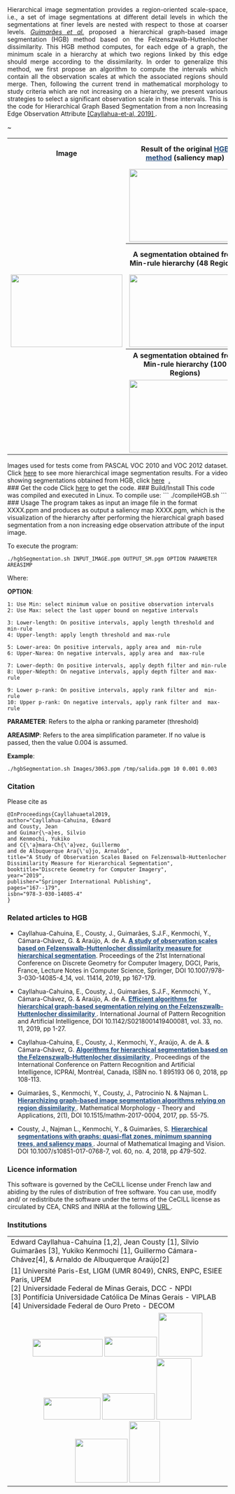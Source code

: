 <!-- 
### Authors
<style>
.tablelines table{
        width: 120%;
        border: none!important;
        border-collapse: collapse;       
        border-spacing: 0;        
        }
.tablelines td{
    border: none!important;
    border-collapse: collapse;
}
</style>
<table class="tablelines">
  <tr >
    <td width="35%">Edward Cayllahua-Cahuina [1,2]</td>
    <td width="35%">Jean Cousty [1]</td>
    <td width="35%">Silvio Guimarães [3]</td>    
  </tr>
  <tr>
    <td>Yukiko Kenmochi [1]</td>
    <td>Guillermo Cámara-Chávez[4]</td>
    <td>Arnaldo de Albuquerque Araújo[2]</td>    
  </tr>
</table>
Hierarchical image segmentation provides region-oriented scale-spaces:
sets of image segmentations at different detail levels in which the
segmentations at finer levels are nested with respect to those at
coarser levels. This is the code for Hierarchical Graph Based Segmentation from a non Increasing Edge Observation Attribute <a href="https://link.springer.com/chapter/10.1007/978-3-030-14085-4_14" target="_blank"> [Cayllahua-et-al, 2019] </a>.  
-->
<div style="text-align:justify">
Hierarchical image segmentation provides a region-oriented scale-space, i.e., a set of image segmentations at different detail levels in which the segmentations at finer levels are nested with respect to those at coarser levels.  <a href="https://www.degruyter.com/downloadpdf/j/mathm.2017.2.issue-1/mathm-2017-0004/mathm-2017-0004.pdf" target="_blank"> <i>Guimarâes et al.</i></a>  proposed a hierarchical graph-based image segmentation (HGB) method based on the Felzenszwalb-Huttenlocher dissimilarity. This HGB method computes, for each edge of a graph, the minimum scale in a hierarchy at which two regions linked by this edge should merge according to the dissimilarity. In order to generalize this method, we first propose an algorithm to compute the intervals which contain all the observation scales at which the associated regions should merge. Then, following the current trend in mathematical morphology to study criteria which are not increasing on a hierarchy, we present various strategies to select a significant observation scale in these intervals. This is the code for Hierarchical Graph Based Segmentation from a non Increasing Edge Observation Attribute <a href="https://link.springer.com/chapter/10.1007/978-3-030-14085-4_14" target="_blank"> [Cayllahua-et-al, 2019] </a>.
</div>
<p>~</p>
<table style="width:100%" class="hgbtable" id="hgbtable">
  <tr>
    <th>Image</th>
    <th>Result of the original <a href="https://www.degruyter.com/downloadpdf/j/mathm.2017.2.issue-1/mathm-2017-0004/mathm-2017-0004.pdf" target="_blank" style="color:#1f487a">HGB method</a> (saliency map)</th>
    <th>Result of the HGB method with the newly proposed  upper P-rank selection strategy</th>
  </tr>
  <tr>
    <td rowspan="5"><img src="https://cayllahe.github.io/hgbcode/assets/Figures/2010_000666.png" width="255" height="166"></td>
    <td><img src="https://cayllahe.github.io/hgbcode/assets/Figures/MinSM.png" width="255" height="166"></td>
    <td><img src="https://cayllahe.github.io/hgbcode/assets/Figures/UpperPrankSM.png" width="255" height="166"></td>
  </tr>

  <tr>    
    <th>A segmentation obtained from Min-rule hierarchy (48 Regions)</th>
    <th>A segmentation obtained from Upper P-rank hierarchy (48 Regions)</th>
  </tr>
  <tr>    
    <td><img src="https://cayllahe.github.io/hgbcode/assets/Figures/Min_48_regions.png" width="255" height="166"></td>
    <td><img src="https://cayllahe.github.io/hgbcode/assets/Figures/prank_48_regions.png" width="255" height="166"></td>
  </tr>

  <tr>    
    <th>A segmentation obtained from Min-rule hierarchy (100 Regions)</th>
    <th>A segmentation obtained from Upper P-rank hierarchy (100 Regions)</th>
  </tr>
  <tr>    
    <td><img src="https://cayllahe.github.io/hgbcode/assets/Figures/Min_100_regions.png" width="255" height="166"></td>
    <td><img src="https://cayllahe.github.io/hgbcode/assets/Figures/prank_100_regions.png" width="255" height="166"></td>
  </tr>
  
</table>
<div style="text-align:justify;display: inline-block;">
Images used for tests come from PASCAL VOC 2010 and VOC 2012 dataset.  Click 
<a href="https://github.com/cayllahe/hgbcode/tree/master/docs/assets/files/segmentations.pdf" target="_blank">here</a> to see more hierarchical image segmentation results.  For a video showing segmentations obtained from HGB, click <a href="https://github.com/cayllahe/hgbcode/blob/master/video.mpg" target="_blank" style="display:inline;border:none, outline: none;">here<img src="https://cayllahe.github.io/hgbcode/assets/video/play.png" height="9" style="display:inline;vertical-align: middle;border:none, outline: none;">.</a>
<!-- <img src="https://cayllahe.github.io/hgbcode/assets/video/video.gif" height="8"> -->
</div>
### Get the code
Click <a href="https://github.com/cayllahe/hgbcode" target="_blank">here</a> to get the code.
### Build/Install
This code was compiled and executed in Linux. To compile use:
``` 
./compileHGB.sh
```
### Usage 
The program takes as input an image file in the format XXXX.ppm and produces as output a saliency map XXXX.pgm, which is the visualization of the hierarchy after performing the hierarchical graph based segmentation from a non increasing edge observation attribute of the input image. 

To execute the program: 

```
./hgbSegmentation.sh INPUT_IMAGE.ppm OUTPUT_SM.pgm OPTION PARAMETER AREASIMP
```
Where:  

**OPTION**:

```
1: Use Min: select minimum value on positive observation intervals
2: Use Max: select the last upper bound on negative intervals

3: Lower-length: On positive intervals, apply length threshold and min-rule
4: Upper-length: apply length threshold and max-rule

5: Lower-area: On positive intervals, apply area and  min-rule
6: Upper-Narea: On negative intervals, apply area and  max-rule

7: Lower-depth: On positive intervals, apply depth filter and min-rule
8: Upper-Ndepth: On negative intervals, apply depth filter and max-rule

9: Lower p-rank: On positive intervals, apply rank filter and  min-rule
10: Upper p-rank: On negative intervals, apply rank filter and  max-rule
```

**PARAMETER**: Refers to the  alpha or ranking parameter (threshold)

**AREASIMP**: Refers to the area simplification parameter. If no value is passed, then the value 0.004 is assumed. 

**Example**: 
```
./hgbSegmentation.sh Images/3063.ppm /tmp/salida.pgm 10 0.001 0.003 
```

### Citation 
Please cite as

```
@InProceedings{Cayllahuaetal2019,
author="Cayllahua-Cahuina, Edward
and Cousty, Jean
and Guimar{\~a}es, Silvio
and Kenmochi, Yukiko
and C{\'a}mara-Ch{\'a}vez, Guillermo
and de Albuquerque Ara{\'u}jo, Arnaldo",
title="A Study of Observation Scales Based on Felzenswalb-Huttenlocher Dissimilarity Measure for Hierarchical Segmentation",
booktitle="Discrete Geometry for Computer Imagery",
year="2019",
publisher="Springer International Publishing",
pages="167--179",
isbn="978-3-030-14085-4"
}
```
### Related articles to HGB
* Cayllahua-Cahuina, E., Cousty, J., Guimarães, S.J.F.,  Kenmochi, Y., Cámara-Chávez, G. & Araújo, A. de A. <a href="https://link.springer.com/chapter/10.1007/978-3-030-14085-4_14" target="_blank" style="color:#1f487a;font-weight: bold;"> A study of observation scales based on Felzenswalb-Huttenlocher dissimilarity measure for hierarchical segmentation</a>. Proceedings of the 21st International Conference on Discrete Geometry for Computer Imagery, DGCI, Paris, France, Lecture Notes in Computer Science, Springer,  DOI 10.1007/978-3-030-14085-4_14, vol. 11414, 2019, pp 167-179.

* Cayllahua-Cahuina, E., Cousty, J., Guimarães, S.J.F.,  Kenmochi, Y., Cámara-Chávez, G. & Araújo, A. de A.  <a href="https://repositorio.ufop.br/bitstream/123456789/11338/1/ARTIGO_EfficientAlgorithmsHierarchical.pdf" target="_blank" style="color:#1f487a;font-weight: bold;"> Efficient algorithms for hierarchical graph-based segmentation relying on the Felzenszwalb-Huttenlocher dissimilarity </a>. International Journal of Pattern Recognition and Artificial Intelligence,  DOI 10.1142/S0218001419400081, vol. 33, no. 11, 2019, pp 1-27.

* Cayllahua-Cahuina, E., Cousty, J., Kenmochi, Y., Araújo, A. de A. & Cámara-Chávez, G. <a href="https://hal-upec-upem.archives-ouvertes.fr/hal-01710920/document" target="_blank" style="color:#1f487a;font-weight: bold;"> Algorithms for hierarchical segmentation based on the Felzenszwalb-Huttenlocher dissimilarity </a>. Proceedings of the International Conference on Pattern Recognition and Artificial Intelligence, ICPRAI, Montréal, Canada, ISBN no. 1 895193 06 0, 2018, pp 108-113.

* Guimarães, S., Kenmochi, Y., Cousty, J., Patrocinio N.
 & Najman L. <a href="https://www.degruyter.com/downloadpdf/j/mathm.2017.2.issue-1/mathm-2017-0004/mathm-2017-0004.pdf" target="_blank" style="color:#1f487a;font-weight: bold;">Hierarchizing graph-based image segmentation algorithms relying on region dissimilarity </a>. Mathematical Morphology - Theory and Applications, 2(1),  DOI 10.1515/mathm-2017-0004, 2017, pp. 55-75.

* Cousty, J., Najman L., Kenmochi, Y., & Guimarães, S. <a href="https://hal.archives-ouvertes.fr/hal-01344727v2/document" target="_blank" style="color:#1f487a;font-weight: bold;"> Hierarchical segmentations with graphs: quasi-flat zones, minimum spanning trees, and saliency maps </a>. Journal of Mathematical Imaging and Vision. DOI 10.1007/s10851-017-0768-7, vol. 60, no. 4, 2018, pp 479-502.

### Licence information
This software is governed by the CeCILL license under French law and abiding by the rules of distribution of free software. You can use, modify and/ or redistribute the software under the terms of the CeCILL license as circulated by CEA, CNRS and INRIA at the following <a href="https://cecill.info/licences/Licence_CeCILL_V2.1-en.html" target="_blank"> URL </a>.


### Institutions
<style>
.tablelines table{
        width: 120%;
        border: none!important;
        border-collapse: collapse;       
        border-spacing: 0;        
        }
.tablelines td{
    border: none!important;
    border-collapse: collapse;
}
</style>
<table class="tablelines">  
    <tr>
      <td colspan="3">        
    Edward Cayllahua-Cahuina [1,2], Jean Cousty [1], Silvio Guimarães [3], 
    Yukiko Kenmochi [1], Guillermo Cámara-Chávez[4], & Arnaldo de Albuquerque Araújo[2]
      </td>
    </tr>
    <tr>
    <td colspan="3"> 
        [1] Université Paris-Est, LIGM (UMR 8049), CNRS, ENPC, ESIEE Paris, UPEM <br>
        [2] Universidade Federal de Minas Gerais, DCC - NPDI<br>
        [3] Pontifícia Universidade Católica De Minas Gerais - VIPLAB <br>
        [4] Universidade Federal de Ouro Preto - DECOM
    </td>    
    </tr>
    <tr> 
    <td colspan="3" style="text-align: center;padding-left:20px;padding-right:20px;">
      <img src="https://cayllahe.github.io/hgbcode/assets/logos/upem.png" width="160" height="40">
        <img src="https://cayllahe.github.io/hgbcode/assets/logos/esiee.png" width="120" height="45">
        <img src="https://cayllahe.github.io/hgbcode/assets/logos/ligm.png" width="100" height="100">
        <br>
        <img src="https://cayllahe.github.io/hgbcode/assets/logos/ufmg.png" width="130" height="50">
        <img src="https://cayllahe.github.io/hgbcode/assets/logos/dcc.png" width="120" height="60">
        <img src="https://cayllahe.github.io/hgbcode/assets/logos/npdi.png" width="80" height="140"><br>
        <img src="https://cayllahe.github.io/hgbcode/assets/logos/puc.png" width="120" height="100">
        <img src="https://cayllahe.github.io/hgbcode/assets/logos/ufop.jpg" width="70" height="140">
        </td>   
    </tr>
</table>


